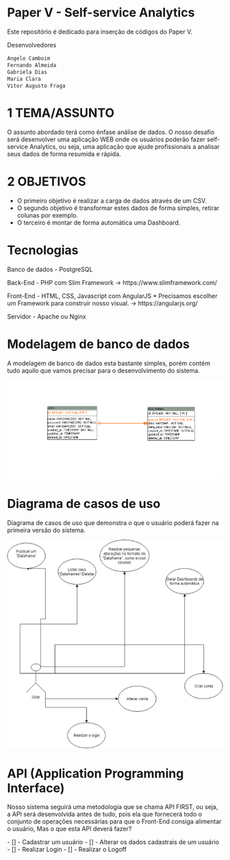 # Paper V - Self-service Analytics
Este repositório é dedicado para inserção de códigos do Paper V.

Desenvolvedores

    Angelo Camboim
    Fernando Almeida
    Gabriela Dias
    Maria Clara
    Vitor Augusto Fraga

# 1 TEMA/ASSUNTO

O assunto abordado terá como ênfase análise de dados. O nosso desafio será desenvolver uma aplicação WEB onde os usuários poderão fazer self-service Analytics, ou seja, uma aplicação que ajude profissionais a analisar seus dados de forma resumida e rápida.

# 2 OBJETIVOS 

 - O primeiro objetivo é realizar a carga de dados através de um CSV.  
 - O   segundo objetivo é transformar estes dados de forma simples, retirar
   colunas por exemplo.  
 - O terceiro é montar de forma automática uma  Dashboard.

# Tecnologias

<p>Banco de dados  - PostgreSQL</p> 
<p>Back-End - PHP com Slim Framework -> https://www.slimframework.com/ </p> 
<p>Front-End - HTML, CSS, Javascript com AngularJS * Precisamos escolher um Framework para construir nosso visual. -> https://angularjs.org/ </p>

Servidor - Apache ou Nginx

# Modelagem de banco de dados 
<p>A modelagem de banco de dados esta bastante simples, porém contém tudo aquilo que vamos precisar para o desenvolvimento do sistema.</p>
<img src="https://github.com/vitorfraga/ads0038-paperV/blob/master/DER/der.PNG">

# Diagrama de casos de uso 
<p>Diagrama de casos de uso que demonstra o que o usuário poderá fazer na primeira versão do sistema.</p>
<img src="https://github.com/vitorfraga/ads0038-paperV/blob/master/Casos%20de%20uso/casos%20de%20uso.png">

# API (Application Programming Interface)
<p>Nosso sistema seguirá uma metodologia que se chama API FIRST, ou seja, a API será desenvolvida antes de tudo, pois ela que fornecerá todo o conjunto de operações necessárias para que o Front-End consiga alimentar o usuário, Mas o que esta API deverá fazer? </p>
- [] - Cadastrar um usuário
- [] - Alterar os dados cadastrais de um usuário
- [] - Realizar Login
- [] - Realizar o Logoff
 


